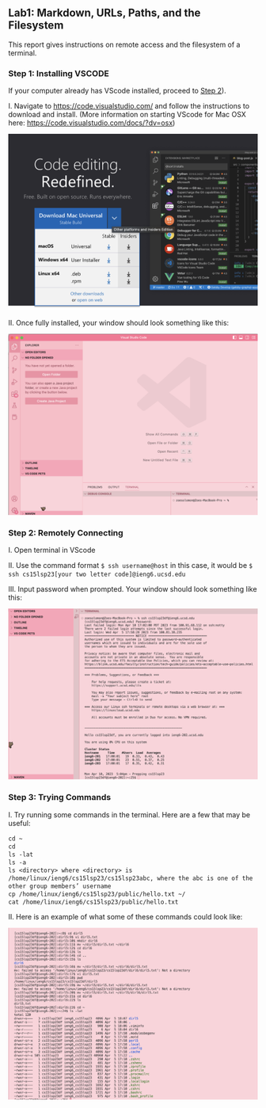 ## Lab1: Markdown, URLs, Paths, and the Filesystem

This report gives instructions on remote access and the filesystem of a terminal.

### Step 1: Installing VSCODE

If your computer already has VScode installed, proceed to [Step 2](https://github.com/zoesolomon/cse15l-lab-reports/blob/main/lab1.md#step-2-remotely-connecting)).

I. Navigate to https://code.visualstudio.com/ and follow the instructions to download and install. (More information on starting VScode for Mac OSX here: https://code.visualstudio.com/docs/?dv=osx)

![Image](VSCODE_download.jpg)

II. Once fully installed, your window should look something like this:

![Image](VSCODE.jpg)

### Step 2: Remotely Connecting

I. Open terminal in VScode

II. Use the command format `$ ssh username@host` in this case, it would be `$ ssh cs15lsp23[your two letter code]@ieng6.ucsd.edu` 

III. Input password when prompted. Your window should look something like this:

![Image](ssh.jpg)

### Step 3: Trying Commands

I. Try running some commands in the terminal. Here are a few that may be useful:
```
cd ~
cd
ls -lat
ls -a
ls <directory> where <directory> is /home/linux/ieng6/cs15lsp23/cs15lsp23abc, where the abc is one of the other group members’ username
cp /home/linux/ieng6/cs15lsp23/public/hello.txt ~/
cat /home/linux/ieng6/cs15lsp23/public/hello.txt
```
II. Here is an example of what some of these commands could look like:

![Image](commands.jpg)
